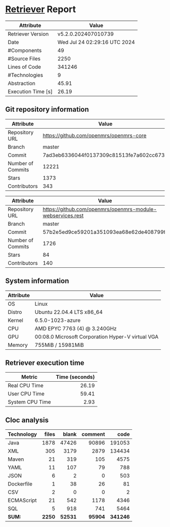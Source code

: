 # [Retriever](https://github.com/PalladioSimulator/Palladio-ReverseEngineering-Retriever) Report
| Attribute          | Value |
| ------------------ | ----- |
| Retriever Version  | v5.2.0.202407010739 |
| Date               | Wed Jul 24 02:29:16 UTC 2024 |
| #Components        | 49 |
| #Source Files      | 2250 |
| Lines of Code      | 341246 |
| #Technologies      | 9 |
| Abstraction        | 45.91 |
| Execution Time [s] | 26.19 |

## Git repository information
|      Attribute    | Value |
| ----------------- | ----- |
| Repository URL    | https://github.com/openmrs/openmrs-core |
| Branch            | master |
| Commit            | 7ad3eb6336044f0137309c81513fe7a602cc6736 |
| Number of Commits | 12221 |
| Stars             | 1373 |
| Contributors      | 343 |

|      Attribute    | Value |
| ----------------- | ----- |
| Repository URL    | https://github.com/openmrs/openmrs-module-webservices.rest |
| Branch            | master |
| Commit            | 57b2e5ed9ce59201a351093ea68e62de408799ff |
| Number of Commits | 1726 |
| Stars             | 84 |
| Contributors      | 140 |


## System information
| Attribute | Value |
| --------- | ----- |
| OS | Linux  |
| Distro | Ubuntu 22.04.4 LTS x86_64  |
| Kernel | 6.5.0-1023-azure  |
| CPU | AMD EPYC 7763 (4) @ 3.240GHz  |
| GPU | 00:08.0 Microsoft Corporation Hyper-V virtual VGA  |
| Memory | 755MiB / 15981MiB  |

## Retriever execution time
| Metric | Time (seconds) |
| --- | ---: |
| Real CPU Time | 26.19 |
| User CPU Time | 59.41 |
| System CPU Time | 2.93 |
<!--
Explainations:
- __Real CPU Time__: actual time the command has run (can be less than total time spent in user and system mode for multi-threaded processes)
- __User CPU Time__: time the command has spent running in user mode
- __System CPU Time__: time the command has spent running in system or kernel mode
-->

## Cloc analysis

<!-- github.com/AlDanial/cloc v 1.90  T=10.16 s (229.8 files/s, 49143.2 lines/s) -->

|Technology|files|blank|comment|code|
|:-------|-------:|-------:|-------:|-------:|
|Java|1878|47426|90896|191053|
|XML|305|3179|2879|134434|
|Maven|21|319|105|4575|
|YAML|11|107|79|788|
|JSON|6|2|0|503|
|Dockerfile|1|38|26|81|
|CSV|2|0|0|2|
|ECMAScript|21|542|1178|4346|
|SQL|5|918|741|5464|
|**SUM:**|**2250**|**52531**|**95904**|**341246**|
